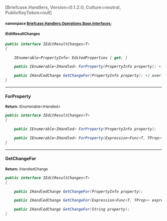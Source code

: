 <h4 style='color: gray;margin:0; padding:0;'> [Briefcase.Handlers, Version=0.1.2.0, Culture=neutral, PublicKeyToken=null]</h4>

#### <small>namespace [Briefcase.Handlers.Operations.Base.Interfaces](../Namespace/Briefcase.Handlers.Operations.Base.Interfaces.md);</small>

#### <small>IEditResultChanges<T></small>

<i>

```csharp
public interface IEditResultChanges<T>
{

	IEnumerable<PropertyInfo> EditedProperties { get; }

	public IEnumerable<IHandled> ForProperty(PropertyInfo property); +1 overloads

	public IHandledChange GetChangeFor(PropertyInfo property); +2 overloads
}
```

</i>


---

#### ForProperty

<small><b>Return:</b> IEnumerable\<IHandled></small>

<i>

```csharp
public interface IEditResultChanges<T>
{

	public IEnumerable<IHandled> ForProperty(PropertyInfo property);

	public IEnumerable<IHandled> ForProperty(Expression<Func<T, TProp>> expression);
}
```

</i>

---

#### GetChangeFor

<small><b>Return:</b> IHandledChange</small>

<i>

```csharp
public interface IEditResultChanges<T>
{

	public IHandledChange GetChangeFor(PropertyInfo property);

	public IHandledChange GetChangeFor(Expression<Func<T, TProp>> expression);

	public IHandledChange GetChangeFor(String property);
}
```

</i>